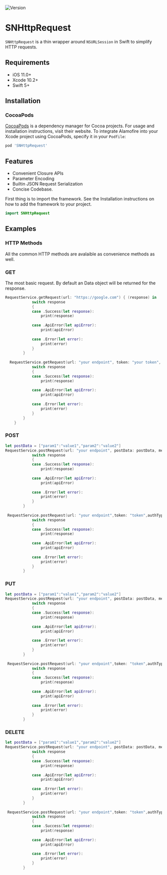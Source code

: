 ![Version](https://img.shields.io/cocoapods/v/SNHttpRequest.svg?style=flat)


SNHttpRequest
=========

`SNHttpRequest` is a thin wrapper around `NSURLSession` in Swift to simplify HTTP requests.

## Requirements

- iOS 11.0+ 
- Xcode 10.2+
- Swift 5+

## Installation

### CocoaPods

[CocoaPods](https://cocoapods.org) is a dependency manager for Cocoa projects. For usage and installation instructions, visit their website. To integrate Alamofire into your Xcode project using CocoaPods, specify it in your `Podfile`:

```ruby
pod 'SNHttpRequest'
```

## Features

- Convenient Closure APIs
- Parameter Encoding
- Builtin JSON Request Serialization
- Concise Codebase.

First thing is to import the framework. See the Installation instructions on how to add the framework to your project.

```swift
import SNHttpRequest
```

## Examples

### HTTP Methods

All the common HTTP methods are avalaible as convenience methods as well.

### GET

The most basic request. By default an Data object will be returned for the response.
```swift
RequestService.getRequest(url: "https://google.com") { (response) in
            switch response
            {
            case .Success(let response):
                print(response)
                
            case .ApiError(let apiError):
                print(apiError)
                
            case .Error(let error):
                print(error)
            }
        }
  
  RequestService.getRequest(url: "your endpoint", token: "your token", authType: .bearerToken) { (response) in
            switch response
            {
            case .Success(let response):
                print(response)
                
            case .ApiError(let apiError):
                print(apiError)
                
            case .Error(let error):
                print(error)
            }
        }
    }
```

### POST

```swift
let postData = ["param1":"value1","param2":"value2"]
RequestService.postRequest(url: "your endpoint", postData: postData, method: .post) { (response) in
            switch response
            {
            case .Success(let response):
                print(response)
                
            case .ApiError(let apiError):
                print(apiError)
                
            case .Error(let error):
                print(error)
            }
        }
        
 RequestService.postRequest(url: "your endpoint",token: "token",authType: .bearerToken, postData: postData, method: .post) { (response) in
            switch response
            {
            case .Success(let response):
                print(response)
                
            case .ApiError(let apiError):
                print(apiError)
                
            case .Error(let error):
                print(error)
            }
        }

```

### PUT

```swift
let postData = ["param1":"value1","param2":"value2"]
RequestService.postRequest(url: "your endpoint", postData: postData, method: .put) { (response) in
            switch response
            {
            case .Success(let response):
                print(response)
                
            case .ApiError(let apiError):
                print(apiError)
                
            case .Error(let error):
                print(error)
            }
        }
        
 RequestService.postRequest(url: "your endpoint",token: "token",authType: .bearerToken, postData: postData, method: .put) { (response) in
            switch response
            {
            case .Success(let response):
                print(response)
                
            case .ApiError(let apiError):
                print(apiError)
                
            case .Error(let error):
                print(error)
            }
        }

```


### DELETE

```swift
let postData = ["param1":"value1","param2":"value2"]
RequestService.postRequest(url: "your endpoint", postData: postData, method: .delete) { (response) in
            switch response
            {
            case .Success(let response):
                print(response)
                
            case .ApiError(let apiError):
                print(apiError)
                
            case .Error(let error):
                print(error)
            }
        }
        
 RequestService.postRequest(url: "your endpoint",token: "token",authType: .bearerToken, postData: postData, method: .delete) { (response) in
            switch response
            {
            case .Success(let response):
                print(response)
                
            case .ApiError(let apiError):
                print(apiError)
                
            case .Error(let error):
                print(error)
            }
        }

```
